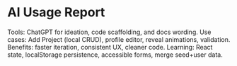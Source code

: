# AI Usage Report
Tools: ChatGPT for ideation, code scaffolding, and docs wording.
Use cases: Add Project (local CRUD), profile editor, reveal animations, validation.
Benefits: faster iteration, consistent UX, cleaner code.
Learning: React state, localStorage persistence, accessible forms, merge seed+user data.
